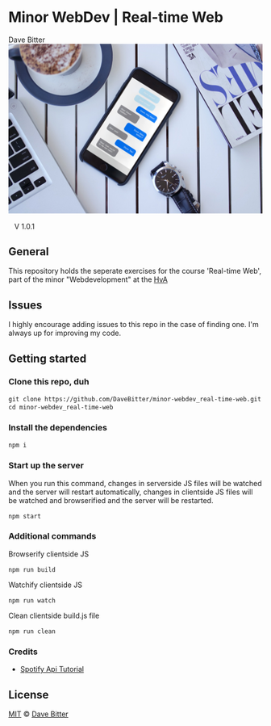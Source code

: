 # Minor WebDev | Real-time Web
Dave Bitter
![app hero](https://raw.githubusercontent.com/DaveBitter/minor-webdev_real-time-web/master/screenshots/hero.jpg)

    V 1.0.1

## General
This repository holds the seperate exercises for the course 'Real-time Web', part of the minor "Webdevelopment" at the [HvA](http://www.hva.nl/)

## Issues
I highly encourage adding issues to this repo in the case of finding one. I'm always up for improving my code.

## Getting started
### Clone this repo, duh
    git clone https://github.com/DaveBitter/minor-webdev_real-time-web.git
    cd minor-webdev_real-time-web
   
### Install the dependencies
    npm i

### Start up the server
When you run this command, changes in serverside JS files will be watched and the server will restart automatically, changes in clientside JS files will be watched and browserified and the server will be restarted.
    
    npm start

### Additional commands
Browserify clientside JS

    npm run build

Watchify clientside JS

    npm run watch

Clean clientside build.js file

    npm run clean

### Credits
* [Spotify Api Tutorial](https://developer.spotify.com/web-api/tutorial/)

## License
[MIT](LICENSE.md) © [Dave Bitter](https://github.com/DaveBitter/)